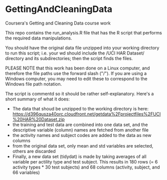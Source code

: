 # GettingAndCleaningData
Coursera's Getting and Cleaning Data course work

This repo contains the run_analysis.R file that has the R script that performs the required data manipulations.

You should have the original data file unzipped into your working directory to run this script; i.e. your wd should include the /UCI HAR Dataset/ directory and its subdirectories; then the script finds the files.

PLEASE NOTE that this work has been done on a Linux computer, and therefore the file paths use the forward slash ("/"). If you are using a Windows computer, you may need to edit these to correspond to the Windows file path notation.

The script is commentd so it should be rather self-explanatory. Here's a short summary of what it does:
- The data that shoud be unzipped to the working directory is here:  https://d396qusza40orc.cloudfront.net/getdata%2Fprojectfiles%2FUCI%20HAR%20Dataset.zip 
- the training and test data are combined into one data set, and the descriptive variable (column) names are fetched from another file
- the activity names and subject codes are added to the data as new columns
- from the original data set, only mean and std variables are selected, others are discarded
- Finally, a new data set (tidydat) is made by taking averages of all variable per actility type and test subject. This results in 180 rows (= 6 activity types * 30 test subjects) and 68 columns (activity, subject, and 66 variables) 


